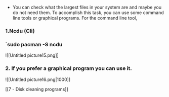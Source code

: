 - You can check what the largest files in your system are and maybe you do not need them. To accomplish this task, you can use some command line tools or graphical programs. For the command line tool,

### 1.Ncdu (Cli)

### `sudo pacman -S ncdu

![[Untitled picture15.png]]

### 2. If you prefer a graphical program you can use it.

![[Untitled picture16.png|1000]]

[[7 - Disk cleaning programs]]

